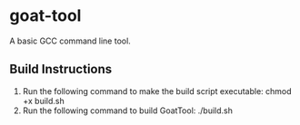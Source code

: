 # goat-tool
A basic GCC command line tool.

## Build Instructions
1) Run the following command to make the build script executable: 
    chmod +x build.sh
2) Run the following command to build GoatTool:
    ./build.sh    